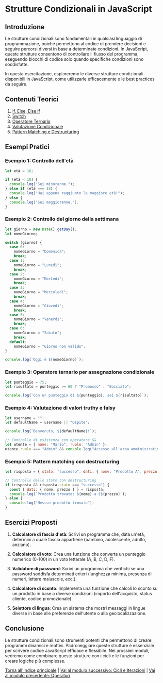 # Strutture Condizionali in JavaScript

## Introduzione

Le strutture condizionali sono fondamentali in qualsiasi linguaggio di programmazione, poiché permettono al codice di prendere decisioni e seguire percorsi diversi in base a determinate condizioni. In JavaScript, queste strutture consentono di controllare il flusso del programma, eseguendo blocchi di codice solo quando specifiche condizioni sono soddisfatte.

In questa esercitazione, esploreremo le diverse strutture condizionali disponibili in JavaScript, come utilizzarle efficacemente e le best practices da seguire.

## Contenuti Teorici

1. [If, Else, Else If](./teoria/01_If_Else.md)
2. [Switch](./teoria/02_Switch.md)
3. [Operatore Ternario](./teoria/03_Operatore_Ternario.md)
4. [Valutazione Condizionale](./teoria/04_Valutazione_Condizionale.md)
5. [Pattern Matching e Destructuring](./teoria/05_Pattern_Matching.md)

## Esempi Pratici

### Esempio 1: Controllo dell'età

```javascript
let età = 18;

if (età < 18) {
  console.log("Sei minorenne.");
} else if (età === 18) {
  console.log("Hai appena raggiunto la maggiore età!");
} else {
  console.log("Sei maggiorenne.");
}
```

### Esempio 2: Controllo del giorno della settimana

```javascript
let giorno = new Date().getDay();
let nomeGiorno;

switch (giorno) {
  case 0:
    nomeGiorno = "Domenica";
    break;
  case 1:
    nomeGiorno = "Lunedì";
    break;
  case 2:
    nomeGiorno = "Martedì";
    break;
  case 3:
    nomeGiorno = "Mercoledì";
    break;
  case 4:
    nomeGiorno = "Giovedì";
    break;
  case 5:
    nomeGiorno = "Venerdì";
    break;
  case 6:
    nomeGiorno = "Sabato";
    break;
  default:
    nomeGiorno = "Giorno non valido";
}

console.log(`Oggi è ${nomeGiorno}`);
```

### Esempio 3: Operatore ternario per assegnazione condizionale

```javascript
let punteggio = 75;
let risultato = punteggio >= 60 ? "Promosso" : "Bocciato";

console.log(`Con un punteggio di ${punteggio}, sei ${risultato}`);
```

### Esempio 4: Valutazione di valori truthy e falsy

```javascript
let username = "";
let defaultName = username || "Ospite";

console.log(`Benvenuto, ${defaultName}!`);

// Controllo di esistenza con operatore &&
let utente = { nome: "Mario", ruolo: "Admin" };
utente.ruolo === "Admin" && console.log("Accesso all'area amministrativa consentito");
```

### Esempio 5: Pattern matching con destructuring

```javascript
let risposta = { stato: "successo", dati: { nome: "Prodotto A", prezzo: 99.99 } };

// Controllo dello stato con destructuring
if (risposta && risposta.stato === "successo") {
  const { dati: { nome, prezzo } } = risposta;
  console.log(`Prodotto trovato: ${nome} a €${prezzo}`);
} else {
  console.log("Nessun prodotto trovato");
}
```

## Esercizi Proposti

1. **Calcolatore di fascia d'età**: Scrivi un programma che, data un'età, determini a quale fascia appartiene (bambino, adolescente, adulto, anziano).

2. **Calcolatore di voto**: Crea una funzione che converta un punteggio numerico (0-100) in un voto letterale (A, B, C, D, F).

3. **Validatore di password**: Scrivi un programma che verifichi se una password soddisfa determinati criteri (lunghezza minima, presenza di numeri, lettere maiuscole, ecc.).

4. **Calcolatore di sconto**: Implementa una funzione che calcoli lo sconto su un prodotto in base a diverse condizioni (importo dell'acquisto, status cliente, codice promozionale).

5. **Selettore di lingua**: Crea un sistema che mostri messaggi in lingue diverse in base alle preferenze dell'utente o alla geolocalizzazione.

## Conclusione

Le strutture condizionali sono strumenti potenti che permettono di creare programmi dinamici e reattivi. Padroneggiare queste strutture è essenziale per scrivere codice JavaScript efficace e flessibile. Nei prossimi moduli, vedremo come combinare queste strutture con i cicli e le funzioni per creare logiche più complesse.

[Torna all'indice principale](../README.md) | [Vai al modulo successivo: Cicli e Iterazioni](../05_Cicli_Iterazioni/README.md) | [Vai al modulo precedente: Operatori](../03_Operatori/README.md)